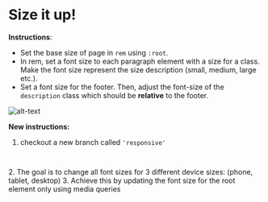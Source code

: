 # Size it up!

**Instructions**: 
* Set the base size of page in `rem` using `:root`. 
* In rem, set a font size to each paragraph element with a size for a class. Make the font size represent the size description (small, medium, large etc.).
* Set a font size for the footer. Then, adjust the font-size of the `description` class which should be **relative** to the footer.

![alt-text](/image/reference.png "Reference Image")

**New instructions:**
1. checkout a new branch called <code>'responsive'
</code>
2. The goal is to change all font sizes for 3 different device sizes: (phone, tablet, desktop)
3. Achieve this by updating the font size for the root element only using media queries